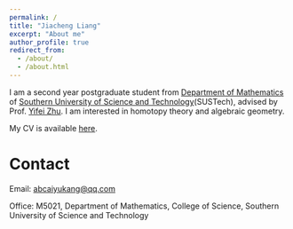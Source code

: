 ```yaml
---
permalink: /
title: "Jiacheng Liang"
excerpt: "About me"
author_profile: true
redirect_from: 
  - /about/
  - /about.html
---
```


I am a second year postgraduate student from [Department of Mathematics](https://math.sustech.edu.cn/?lang=en) of [Southern University of Science and Technology](https://www.sustech.edu.cn/en/)(SUSTech), advised by Prof. [Yifei Zhu](https://yifeizhu.github.io/). I am interested in homotopy theory and algebraic geometry. 

My CV is available [here](https://552jc.github.io/ljc552.github.io/files/resume.pdf).

Contact
======
Email: abcaiyukang@qq.com

Office: M5021, Department of Mathematics, College of Science, Southern University of Science and Technology
